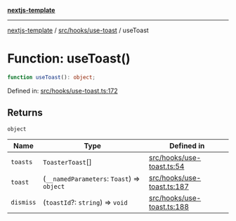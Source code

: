 [**nextjs-template**](../../../../README.md)

---

[nextjs-template](../../../../README.md) / [src/hooks/use-toast](../README.md) / useToast

# Function: useToast()

```ts
function useToast(): object;
```

Defined in: [src/hooks/use-toast.ts:172](https://github.com/Its-Satyajit/nextjs-template/blob/main/src/hooks/use-toast.ts#L172)

## Returns

`object`

| Name                             | Type                                       | Defined in                                                                                                                                              |
| -------------------------------- | ------------------------------------------ | ------------------------------------------------------------------------------------------------------------------------------------------------------- |
| <a id="toasts"></a> `toasts`     | `ToasterToast`[]                           | [src/hooks/use-toast.ts:54](https://github.com/Its-Satyajit/nextjs-template/blob/main/src/hooks/use-toast.ts#L54)   |
| <a id="toast"></a> `toast`       | (`__namedParameters`: `Toast`) => `object` | [src/hooks/use-toast.ts:187](https://github.com/Its-Satyajit/nextjs-template/blob/main/src/hooks/use-toast.ts#L187) |
| <a id="dismiss-1"></a> `dismiss` | (`toastId`?: `string`) => `void`           | [src/hooks/use-toast.ts:188](https://github.com/Its-Satyajit/nextjs-template/blob/main/src/hooks/use-toast.ts#L188) |
